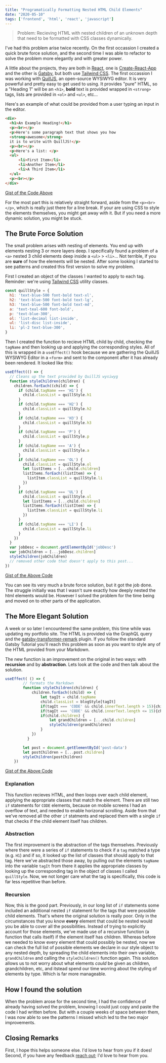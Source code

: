 ```yaml
---
title: "Programatically Formatting Nested HTML Child Elements"
date: "2020-05-10"
tags: ['frontend', 'html', 'react', 'javascript']
---
```


> Problem: Recieving HTML with nested children of an unknown depth that need to be formatted with CSS classes dynamically.

I've had this problem arise twice recently. On the first occassion I created a quick brute force solution, and the second time I was able to refactor to solve the problem more elegantly and with greater power.

A little about the projects, they are both in [React](http://reactjs.org/), one is [Create-React-App](https://create-react-app.dev/) and the other is [Gatsby](https://www.gatsbyjs.org/), but both use [Tailwind CSS](tailwindcss.com).
The first occassion I was working with [QuillJS](https://quilljs.com/), an open-source WYSIWYG editor. It is very powerful and pretty easy to get used to using. It provides "pure" HTML, so a "Heading 1" will be an `<h1>`, **bold** text is provided wrapped in `<strong>` tags, lists are provided in `<ol>` and `<ul>`, etc...

Here's an example of what could be provided from a user typing an input in the editor.

```html
<div>
  <h1>An Example Heading!</h1>
  <p><br></p>
  <p>Here's some paragraph text that shows you how
  <strong>awesome</strong>
  it is to write with QuillJS!</p>
  <p><br></p>
  <p>Here's a list: </p>
  <ul>
      <li>First Item</li>
      <li>Another Item</li>
      <li>A Third Item</li>
  </ul>
  <p><br></p>
</div>

```

[Gist of the Code Above](https://gist.github.com/pickleat/0e264dffe787e104edb2cd0b2919233a.js)

For the most part this is relatively straight forward, aside from the `<p><br></p>`, which is really just there for a line break. If your are using CSS to style the elements themselves, you might get away with it. But if you need a more dynamic solution, you might be stuck.

## The Brute Force Solution

The small problem arises with nesting of elements. You end up with elements nesting 3 or more layers deep. I specifically found a problem of a `<a>` nested 3 child elements deep inside a `<ul>` > `<li>`...
Not terrible, if you are __sure__ of how the elements will be nested. After some looking I started to see patterns and created this first version to solve my problem.

First I created an object of the classes I wanted to apply to each tag. Reminder: we're using [Tailwind CSS](tailwindcss.com) utility classes.

```js
const quillStyle = {
  h1: 'text-blue-500 font-bold text-xl',
  h2: 'text-blue-500 font-bold text-lg',
  h3: 'text-blue-500 font-bold text-md',
  a: 'text-teal-600 font-bold',
  p: 'text-blue-300',
  ol: 'list-decimal list-inside',
  ul: 'list-disc list-inside',
  li: 'pl-2 text-blue-300',
}

```

Then I created the function to recieve HTML child by child, checking the `tagName` and then looking up and applying the corresponding styles.
All of this is wrapped in a `useEffect()` hook because we are gathering the QuillJS WYSIWYG Editor in a `<form>` and sent to the component after it has already been rendered.
It looked like this:

```js
useEffect(() => {
  // Cleans up the text provided by QuillJS wysiwyg
  function styleChildren(children) {
    children.forEach((child) => {
      if (child.tagName === 'H1') {
        child.classList = quillStyle.h1
      }
      if (child.tagName === 'H2') {
        child.classList = quillStyle.h2
      }
      if (child.tagName === 'H3') {
        child.classList = quillStyle.h3
      }
      if (child.tagName === 'P') {
        child.classList = quillStyle.p
      }
      if (child.tagName === 'A') {
        child.classList = quillStyle.a
      }
      if (child.tagName === 'OL') {
        child.classList = quillStyle.ol
        let listItems = [...child.children]
        listItems.forEach((listItem) => {
          listItem.classList = quillStyle.li
        })
      }
      if (child.tagName === 'UL') {
        child.classList = quillStyle.ul
        let listItems = [...child.children]
        listItems.forEach((listItem) => {
          listItem.classList = quillStyle.li
        })
      }
      if (child.tagName === 'LI') {
        child.classList = quillStyle.li
      }
    })
  }
  var jobDesc = document.getElementById('jobDesc')
  var jobChildren = [...jobDesc.children]
  styleChildren(jobChildren)
  // removed other code that doesn't apply to this post...
})
```

[Gist of the Above Code](https://gist.github.com/pickleat/0474d89b4df1f0632992f541c44129b5)

You can see its very much a brute force solution, but it got the job done.
The struggle initially was that I wasn't sure exactly how deeply nested the html elements would be. However I solved the problem for the time being and moved on to other parts of the application.

## The More Elegant Solution

A week or so later I encountered the same problem, this time while was updating my portfolio site. The HTML is provided via the GraphQL query and the [gatsby-transformer-remark](https://www.gatsbyjs.org/packages/gatsby-transformer-remark/) plugin. If you follow the standard Gatsby Tutorial you'll reach this problem as soon as you want to style any of the HTML provided from your Markdown.

The new function is an improvement on the original in two ways: with **recursion** and by **abstraction**. Lets look at the code and then talk about the solution.

```js
useEffect( () => {
        // formats the Markdown
        function styleChildren(children) {
            children.forEach((child) => {
                let tagIt = child.tagName
                child.classList = blogStyle[tagIt]
                if(tagIt === 'CODE' && child.innerText.length > 15){child.classList = longCode[tagIt]}
                if(tagIt === 'CODE' && child.innerText.length <= 15){child.classList = shortCode[tagIt]}
                if(child.children) {
                    let grandChildren = [...child.children]
                    styleChildren(grandChildren)
                }
            })
          }

        let post = document.getElementById('post-data')
        let postChildren = [...post.children]
        styleChildren(postChildren)
    })
```

[Gist of the Above Code](https://gist.github.com/pickleat/e66075084ac0f5716ac7d2a91a550287)

### Explanation

This function recieves HTML, and then loops over each child element, applying the appropriate classes that match the element. There are still two `if` statements for `CODE` elements, because on mobile screens I had an overflow of text, and needed to enable horizonal scrolling. Aside from that we've removed all the other `if` statments and replaced them with a single `if` that checks if the child element itself has children.

### Abstraction

The first improvement is the abstraction of the tags themselves. Previously where there were a series of `if` statements to check if a `tag` matched a type (e.g. `H1`) and if so, it looked up the list of classes that should apply to that tag. Here we've abstracted those away, by pulling out the elements `tagName` into the variable `tagIt` from there it applies the appropriate classes by looking up the corresponding tag in the object of classes I called `quillStyle`. Now, we not longer care what the tag is specifically, this code is far less repetitive than before.

### Recursion

Now, this is the good part. Previously, in our long list of `if` statements some included an additional nested `if` statement for the tags that were possible child elements. That's where the original solution is really poor. Only in the circumstances that you know __every__ element that could be nested would you be able to cover all the possibilities. Instead of trying to explicitly account for those elements, we've made use of a recursive function (a function that calls itself) if the element itself has children. Whereas before we needed to know every element that could possibly be nested, now we can check the full list of possible elements we declare in our style object to any nested depth, by spreading the child elements into their own variable, `grandChildren` and calling the  `styleChildren()` function again. This solution allows us to not worry about what elements _could_ be given as children, grandchildren, etc, and itstead spend our time worring about the styling of elements by type. Which is far more manageable.

## How I found the solution

When the problem arose for the second time, I had the confidence of already having solved the problem, knowing I could just copy and paste the code I had written before. But with a couple weeks of space between them, I was now able to see the patterns I missed which led to the two major improvements.

## Closing Remarks

First, I hope this helps someone else. I'd love to hear from you if it does!
Second, if you have any feedback [reach out](/contact/); I'd love to hear from you.
